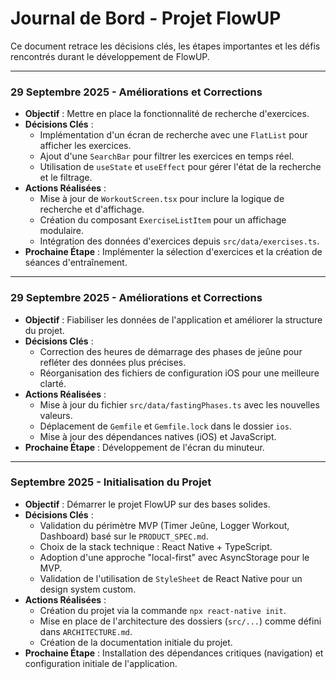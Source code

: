 # Journal de Bord - Projet FlowUP

Ce document retrace les décisions clés, les étapes importantes et les défis rencontrés durant le développement de FlowUP.

---

### 29 Septembre 2025 - Améliorations et Corrections

- **Objectif** : Mettre en place la fonctionnalité de recherche d'exercices.
- **Décisions Clés** :
  - Implémentation d'un écran de recherche avec une `FlatList` pour afficher les exercices.
  - Ajout d'une `SearchBar` pour filtrer les exercices en temps réel.
  - Utilisation de `useState` et `useEffect` pour gérer l'état de la recherche et le filtrage.
- **Actions Réalisées** :
  - Mise à jour de `WorkoutScreen.tsx` pour inclure la logique de recherche et d'affichage.
  - Création du composant `ExerciseListItem` pour un affichage modulaire.
  - Intégration des données d'exercices depuis `src/data/exercises.ts`.
- **Prochaine Étape** : Implémenter la sélection d'exercices et la création de séances d'entraînement.

---

### 29 Septembre 2025 - Améliorations et Corrections

- **Objectif** : Fiabiliser les données de l'application et améliorer la structure du projet.
- **Décisions Clés** :
  - Correction des heures de démarrage des phases de jeûne pour refléter des données plus précises.
  - Réorganisation des fichiers de configuration iOS pour une meilleure clarté.
- **Actions Réalisées** :
  - Mise à jour du fichier `src/data/fastingPhases.ts` avec les nouvelles valeurs.
  - Déplacement de `Gemfile` et `Gemfile.lock` dans le dossier `ios`.
  - Mise à jour des dépendances natives (iOS) et JavaScript.
- **Prochaine Étape** : Développement de l'écran du minuteur.

---

### Septembre 2025 - Initialisation du Projet

- **Objectif** : Démarrer le projet FlowUP sur des bases solides.
- **Décisions Clés** :
  - Validation du périmètre MVP (Timer Jeûne, Logger Workout, Dashboard) basé sur le `PRODUCT_SPEC.md`.
  - Choix de la stack technique : React Native + TypeScript.
  - Adoption d'une approche "local-first" avec AsyncStorage pour le MVP.
  - Validation de l'utilisation de `StyleSheet` de React Native pour un design system custom.
- **Actions Réalisées** :
  - Création du projet via la commande `npx react-native init`.
  - Mise en place de l'architecture des dossiers (`src/...`) comme défini dans `ARCHITECTURE.md`.
  - Création de la documentation initiale du projet.
- **Prochaine Étape** : Installation des dépendances critiques (navigation) et configuration initiale de l'application.
